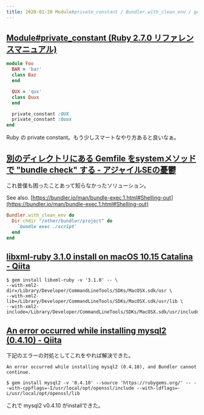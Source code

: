 ```yaml
---
title: 2020-01-20 Module#private_constant / Bundler.with_clean_env / gem install error (libxml-ruby, mysql2)
---
```


## [Module#private_constant (Ruby 2.7.0 リファレンスマニュアル)](https://docs.ruby-lang.org/ja/latest/method/Module/i/private_constant.html)

```ruby
module Foo
  BAR = 'bar'
  class Baz
  end

  QUX = 'qux'
  class Quux
  end

  private_constant :QUX
  private_constant :Quux
end
```

Ruby の private constant。もう少しスマートなやり方あると良いなぁ。

## [別のディレクトリにある Gemfile をsystemメソッドで "bundle check" する - アジャイルSEの憂鬱](https://sinsoku.hatenablog.com/entry/2020/01/17/222532)

これ昔僕も困ったことあって知らなかったソリューション。

See also. [https://bundler.io/man/bundle-exec.1.html#Shelling-out](https://bundler.io/man/bundle-exec.1.html#Shelling-out)

```ruby
Bundler.with_clean_env do
  Dir.chdir "/other/bundler/project" do
    `bundle exec ./script`
  end
end
```

## [libxml-ruby 3.1.0 install on macOS 10.15 Catalina - Qiita](https://qiita.com/HAZI/items/4947638545efbb12c596)

```console
$ gem install libxml-ruby -v '3.1.0' -- \
--with-xml2-dir=/Library/Developer/CommandLineTools/SDKs/MacOSX.sdk/usr \
--with-xml2-lib=/Library/Developer/CommandLineTools/SDKs/MacOSX.sdk/usr/lib \
--with-xml2-include=/Library/Developer/CommandLineTools/SDKs/MacOSX.sdk/usr/include/libxml2
```

## [An error occurred while installing mysql2 (0.4.10) - Qiita](https://qiita.com/onagaway/items/b0dcf36b99fc45a78c6f)

下記のエラーの対処としてこれをやれば解決できた。

```
An error occurred while installing mysql2 (0.4.10), and Bundler cannot continue.
```

```console
$ gem install mysql2 -v '0.4.10' --source 'https://rubygems.org/' -- --with-cppflags=-I/usr/local/opt/openssl/include --with-ldflags=-L/usr/local/opt/openssl/lib
```

これで mysql2 v0.4.10 がinstallできた。
